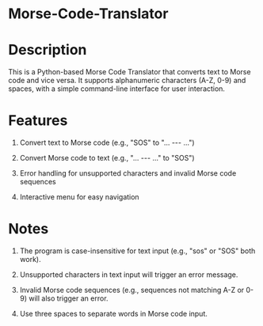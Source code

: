 # Morse-Code-Translator

# Description

This is a Python-based Morse Code Translator that converts text to Morse code and vice versa. It supports alphanumeric characters (A-Z, 0-9) and spaces, with a simple command-line interface for user interaction.

# Features

1) Convert text to Morse code (e.g., "SOS" to "... --- ...")

2) Convert Morse code to text (e.g., "... --- ..." to "SOS")

3) Error handling for unsupported characters and invalid Morse code sequences

4) Interactive menu for easy navigation

# Notes

1) The program is case-insensitive for text input (e.g., "sos" or "SOS" both work).

2) Unsupported characters in text input will trigger an error message.

3) Invalid Morse code sequences (e.g., sequences not matching A-Z or 0-9) will also trigger an error.

4) Use three spaces to separate words in Morse code input.
